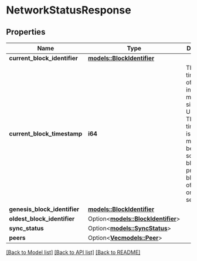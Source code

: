 # NetworkStatusResponse

## Properties

| Name                         | Type                                                      | Description                                                                                                                                                                     | Notes      |
| ---------------------------- | --------------------------------------------------------- | ------------------------------------------------------------------------------------------------------------------------------------------------------------------------------- | ---------- |
| **current_block_identifier** | [**models::BlockIdentifier**](BlockIdentifier.md)         |                                                                                                                                                                                 |            |
| **current_block_timestamp**  | **i64**                                                   | The timestamp of the block in milliseconds since the Unix Epoch. The timestamp is stored in milliseconds because some blockchains produce blocks more often than once a second. |            |
| **genesis_block_identifier** | [**models::BlockIdentifier**](BlockIdentifier.md)         |                                                                                                                                                                                 |            |
| **oldest_block_identifier**  | Option<[**models::BlockIdentifier**](BlockIdentifier.md)> |                                                                                                                                                                                 | [optional] |
| **sync_status**              | Option<[**models::SyncStatus**](SyncStatus.md)>           |                                                                                                                                                                                 | [optional] |
| **peers**                    | Option<[**Vec<models::Peer>**](Peer.md)>                  |                                                                                                                                                                                 | [optional] |

[[Back to Model list]](../README.md#documentation-for-models)
[[Back to API list]](../README.md#documentation-for-api-endpoints) [[Back to README]](../README.md)
